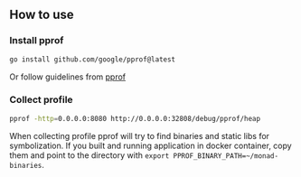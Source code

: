 ## How to use

### Install pprof

```bash
go install github.com/google/pprof@latest
```

Or follow guidelines from [pprof](https://github.com/google/pprof)

### Collect profile

```bash
pprof -http=0.0.0.0:8080 http://0.0.0.0:32808/debug/pprof/heap
```

When collecting profile pprof will try to find binaries and static libs
for symbolization. If you built and running application in docker container,
copy them and point to the directory with `export PPROF_BINARY_PATH=~/monad-binaries`.

